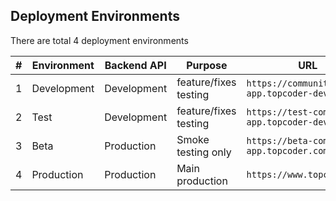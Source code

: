 ## Deployment Environments

There are total 4 deployment environments

| # | Environment  | Backend API |        Purpose        |                   URL                        |
| - | ------------ | ----------- | --------------------- | -------------------------------------------- |
| 1 | Development  | Development | feature/fixes testing | `https://community-app.topcoder-dev.com`     |
| 2 | Test         | Development | feature/fixes testing | `https://test-community-app.topcoder-dev.com`|
| 3 | Beta         | Production  | Smoke testing only    | `https://beta-community-app.topcoder.com`    |
| 4 | Production   | Production  | Main production       | `https://www.topcoder.com`                   |
